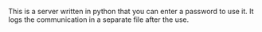 This is a server written in python that you can enter a password to use it. It logs the communication in a separate file after the use.
